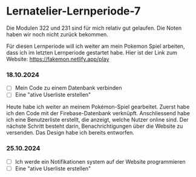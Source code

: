 # Lernatelier-Lernperiode-7

Die Modulen 322 und 231 sind für mich relativ gut gelaufen. Die Noten haben wir noch nicht zurück bekommen. 

Für diesen Lernperiode will ich weiter am mein Pokemon Spiel arbeiten, dass ich im letzten Lernperiode gestartet habe.
Hier ist der Link zum Website: https://fakemon.netlify.app/play

### 18.10.2024
- [ ] Mein Code zu einem Datenbank verbinden
- [ ] Eine "ative Userliste erstellen"

Heute habe ich weiter an meinem Pokémon-Spiel gearbeitet. Zuerst habe ich den Code mit der Firebase-Datenbank verknüpft. Anschliessend habe ich eine Benutzerliste erstellt, die anzeigt, welche Nutzer online sind. Der nächste Schritt besteht darin, Benachrichtigungen über die Website zu versenden. Das Design habe ich bereits entworfen.

### 25.10.2024
- [ ] Ich werde ein Notifikationen system auf der Website programmieren
- [ ] Eine "ative Userliste erstellen"
